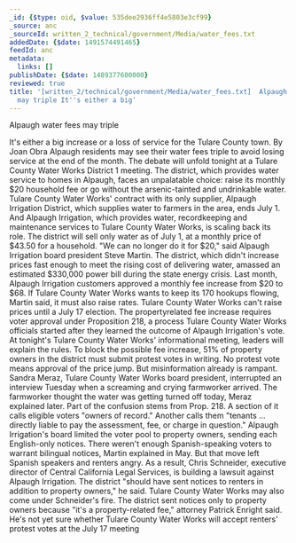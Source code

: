 ```yaml
---
_id: {$type: oid, $value: 535dee2936ff4e5803e3cf99}
_source: anc
_sourceId: written_2_technical/government/Media/water_fees.txt
addedDate: {$date: 1491574491465}
feedId: anc
metadata:
  links: []
publishDate: {$date: 1489377600000}
reviewed: true
title: '[written_2/technical/government/Media/water_fees.txt]  Alpaugh water fees
  may triple It''s either a big'
---
```

<geo  id='5323376'>Alpaugh</geo> water fees may triple

It&#x27;s either a big increase or a loss of service for the <geo  id='5403789'>Tulare</geo>
County town.
By Joan Obra
<geo  id='5323376'>Alpaugh</geo> residents may see their water fees triple to avoid
losing service at the end of the month.
The debate will unfold tonight at a <geo  id='5403789'>Tulare County</geo> Water Works
District 1 meeting. The district, which provides water service to
homes in <geo  id='5323376'>Alpaugh</geo>, faces an unpalatable choice: raise its monthly
$20 household fee or go without the arsenic-tainted and undrinkable
water.
<geo  id='5403789'>Tulare County</geo> Water Works&#x27; contract with its only supplier,
Alpaugh Irrigation District, which supplies water to farmers in the
area, ends July 1. And <ignore  id='undefined'>Alpaugh Irrigation</ignore>, which provides water,
recordkeeping and maintenance services to <geo  id='5403789'>Tulare County</geo> Water
Works, is scaling back its role. The district will sell only water
as of July 1, at a monthly price of $43.50 for a household.
&quot;We can no longer do it for $20,&quot; said <ignore  id='undefined'>Alpaugh</ignore> Irrigation board
president Steve Martin. The district, which didn&#x27;t increase prices
fast enough to meet the rising cost of delivering water, amassed an
estimated $330,000 power bill during the state energy crisis. Last
month, <ignore  id='undefined'>Alpaugh</ignore> Irrigation customers approved a monthly fee increase
from $20 to $68.
If <geo  id='5403789'>Tulare County</geo> Water Works wants to keep its 170 hookups
flowing, Martin said, it must also raise rates.
<geo  id='5403789'>Tulare County</geo> Water Works can&#x27;t raise prices until a July 17
election. The propertyrelated fee increase requires voter approval
under Proposition 218, a process <geo  id='5403789'>Tulare County</geo> Water Works
officials started after they learned the outcome of <ignore  id='undefined'>Alpaugh</ignore>
Irrigation&#x27;s vote.
At tonight&#x27;s <geo  id='5403789'>Tulare County</geo> Water Works&#x27; informational meeting,
leaders will explain the rules. To block the possible fee increase,
51% of property owners in the district must submit protest votes in
writing. No protest vote means approval of the price jump.
But misinformation already is rampant. Sandra Meraz, <geo  id='5403789'>Tulare</geo>
County Water Works board president, interrupted an interview
Tuesday when a screaming and crying farmworker arrived.
The farmworker thought the water was getting turned off today,
Meraz explained later.
Part of the confusion stems from Prop. 218. A section of it
calls eligible voters &quot;owners of record.&quot; Another calls them
&quot;tenants ... directly liable to pay the assessment, fee, or charge
in question.&quot;
Alpaugh Irrigation&#x27;s board limited the voter pool to property
owners, sending each English-only notices.
There weren&#x27;t enough Spanish-speaking voters to warrant
bilingual notices, Martin explained in May.
But that move left Spanish speakers and renters angry. As a
result, Chris Schneider, executive director of Central California
Legal Services, is building a lawsuit against Alpaugh
Irrigation.
The district &quot;should have sent notices to renters in addition to
property owners,&quot; he said.
<geo  id='5403789'>Tulare County</geo> Water Works may also come under Schneider&#x27;s
fire.
The district sent notices only to property owners because &quot;it&#x27;s
a property-related fee,&quot; attorney Patrick Enright said. He&#x27;s not
yet sure whether <geo  id='5403789'>Tulare County</geo> Water Works will accept renters&#x27;
protest votes at the July 17 meeting